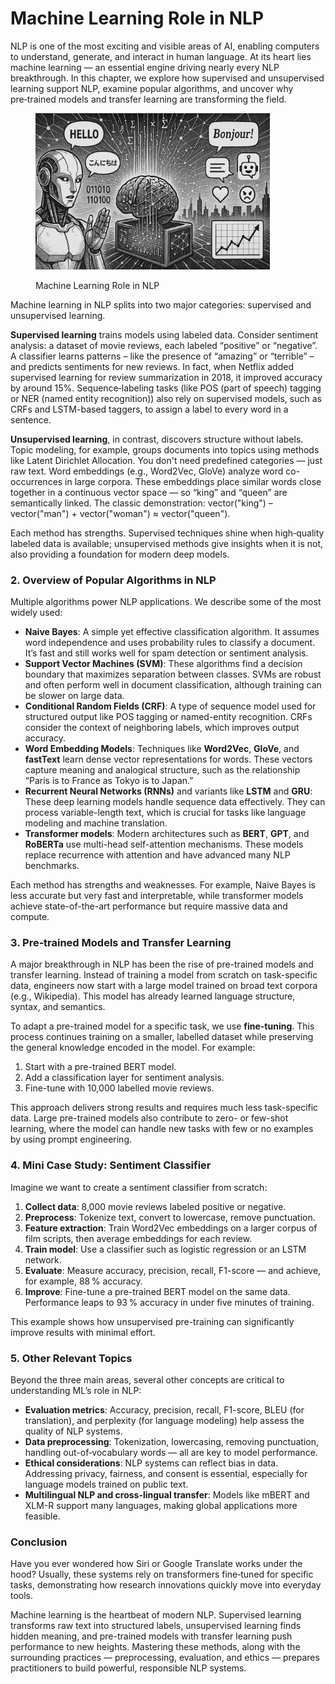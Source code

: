 # Machine Learning Role in NLP

NLP is one of the most exciting and visible areas of AI, enabling computers to understand, generate, and interact in human language. At its heart lies machine learning — an essential engine driving nearly every NLP breakthrough. In this chapter, we explore how supervised and unsupervised learning support NLP, examine popular algorithms, and uncover why pre‑trained models and transfer learning are transforming the field.

<div align="left"><figure><img src="../../.gitbook/assets/nlp-machine-learning-role-in-nlp-min.png" alt="" width="375"><figcaption><p>Machine Learning Role in NLP</p></figcaption></figure></div>

Machine learning in NLP splits into two major categories: supervised and unsupervised learning.

**Supervised learning** trains models using labeled data. Consider sentiment analysis: a dataset of movie reviews, each labeled “positive” or “negative”. A classifier learns patterns – like the presence of “amazing” or “terrible” – and predicts sentiments for new reviews. In fact, when Netflix added supervised learning for review summarization in 2018, it improved accuracy by around 15%. Sequence‑labeling tasks (like POS (part of speech) tagging or NER (named entity recognition)) also rely on supervised models, such as CRFs and LSTM-based taggers, to assign a label to every word in a sentence.

**Unsupervised learning**, in contrast, discovers structure without labels. Topic modeling, for example, groups documents into topics using methods like Latent Dirichlet Allocation. You don't need predefined categories — just raw text. Word embeddings (e.g., Word2Vec, GloVe) analyze word co-occurrences in large corpora. These embeddings place similar words close together in a continuous vector space — so “king” and “queen” are semantically linked. The classic demonstration: vector("king") – vector("man") + vector("woman") ≈ vector("queen").

Each method has strengths. Supervised techniques shine when high‑quality labeled data is available; unsupervised methods give insights when it is not, also providing a foundation for modern deep models.

### 2. Overview of Popular Algorithms in NLP

Multiple algorithms power NLP applications. We describe some of the most widely used:

* **Naive Bayes**: A simple yet effective classification algorithm. It assumes word independence and uses probability rules to classify a document. It’s fast and still works well for spam detection or sentiment analysis.
* **Support Vector Machines (SVM)**: These algorithms find a decision boundary that maximizes separation between classes. SVMs are robust and often perform well in document classification, although training can be slower on large data.
* **Conditional Random Fields (CRF)**: A type of sequence model used for structured output like POS tagging or named-entity recognition. CRFs consider the context of neighboring labels, which improves output accuracy.
* **Word Embedding Models**: Techniques like **Word2Vec**, **GloVe**, and **fastText** learn dense vector representations for words. These vectors capture meaning and analogical structure, such as the relationship “Paris is to France as Tokyo is to Japan.”
* **Recurrent Neural Networks (RNNs)** and variants like **LSTM** and **GRU**: These deep learning models handle sequence data effectively. They can process variable-length text, which is crucial for tasks like language modeling and machine translation.
* **Transformer models**: Modern architectures such as **BERT**, **GPT**, and **RoBERTa** use multi-head self-attention mechanisms. These models replace recurrence with attention and have advanced many NLP benchmarks.

Each method has strengths and weaknesses. For example, Naive Bayes is less accurate but very fast and interpretable, while transformer models achieve state-of-the-art performance but require massive data and compute.

### 3. Pre‑trained Models and Transfer Learning

A major breakthrough in NLP has been the rise of pre-trained models and transfer learning. Instead of training a model from scratch on task-specific data, engineers now start with a large model trained on broad text corpora (e.g., Wikipedia). This model has already learned language structure, syntax, and semantics.

To adapt a pre-trained model for a specific task, we use **fine-tuning**. This process continues training on a smaller, labelled dataset while preserving the general knowledge encoded in the model. For example:

1. Start with a pre-trained BERT model.
2. Add a classification layer for sentiment analysis.
3. Fine-tune with 10,000 labelled movie reviews.

This approach delivers strong results and requires much less task-specific data. Large pre-trained models also contribute to zero- or few-shot learning, where the model can handle new tasks with few or no examples by using prompt engineering.

### 4. Mini Case Study: Sentiment Classifier

Imagine we want to create a sentiment classifier from scratch:

1. **Collect data**: 8,000 movie reviews labeled positive or negative.
2. **Preprocess**: Tokenize text, convert to lowercase, remove punctuation.
3. **Feature extraction**: Train Word2Vec embeddings on a larger corpus of film scripts, then average embeddings for each review.
4. **Train model**: Use a classifier such as logistic regression or an LSTM network.
5. **Evaluate**: Measure accuracy, precision, recall, F1-score — and achieve, for example, 88 % accuracy.
6. **Improve**: Fine-tune a pre-trained BERT model on the same data. Performance leaps to 93 % accuracy in under five minutes of training.

This example shows how unsupervised pre-training can significantly improve results with minimal effort.

### 5. Other Relevant Topics

Beyond the three main areas, several other concepts are critical to understanding ML’s role in NLP:

* **Evaluation metrics**: Accuracy, precision, recall, F1-score, BLEU (for translation), and perplexity (for language modeling) help assess the quality of NLP systems.
* **Data preprocessing**: Tokenization, lowercasing, removing punctuation, handling out-of‑vocabulary words — all are key to model performance.
* **Ethical considerations**: NLP systems can reflect bias in data. Addressing privacy, fairness, and consent is essential, especially for language models trained on public text.
* **Multilingual NLP and cross-lingual transfer**: Models like mBERT and XLM-R support many languages, making global applications more feasible.

### Conclusion

Have you ever wondered how Siri or Google Translate works under the hood? Usually, these systems rely on transformers fine‑tuned for specific tasks, demonstrating how research innovations quickly move into everyday tools.

Machine learning is the heartbeat of modern NLP. Supervised learning transforms raw text into structured labels, unsupervised learning finds hidden meaning, and pre-trained models with transfer learning push performance to new heights. Mastering these methods, along with the surrounding practices — preprocessing, evaluation, and ethics — prepares practitioners to build powerful, responsible NLP systems.
